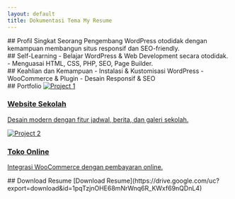 ```yaml
---
layout: default
title: Dokumentasi Tema My Resume
---
```


<section id="profil">
## Profil Singkat
Seorang Pengembang WordPress otodidak dengan kemampuan membangun situs responsif dan SEO-friendly.
</section>

<section id="self-learning">
## Self-Learning
- Belajar WordPress & Web Development secara otodidak.
- Menguasai HTML, CSS, PHP, SEO, Page Builder.
</section>

<section id="skills">
## Keahlian dan Kemampuan
- Instalasi & Kustomisasi WordPress
- WooCommerce & Plugin
- Desain Responsif & SEO
</section>

<section id="portfolio">
## Portfolio
<a class="portfolio-item" href="https://sekolah.legalweb.site" target="_blank">
<img src="{{ '/assets/img/portfolio1.webp' | relative_url }}" alt="Project 1">
<h3>Website Sekolah</h3>
<p>Desain modern dengan fitur jadwal, berita, dan galeri sekolah.</p>
</a>

<a class="portfolio-item" href="https://toko.built.web.id" target="_blank">
<img src="{{ '/assets/img/portfolio2.webp' | relative_url }}" alt="Project 2">
<h3>Toko Online</h3>
<p>Integrasi WooCommerce dengan pembayaran online.</p>
</a>
</section>

<section id="download">
## Download Resume
[Download Resume](https://drive.google.com/uc?export=download&id=1pqTzjnOHE68mNrWnq6R_KWxf69nQDnL4)
</section>
